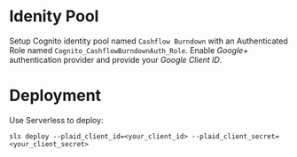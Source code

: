 # Idenity Pool
Setup Cognito identity pool named `Cashflow Burndown` with an Authenticated Role named `Cognito_CashflowBurndownAuth_Role`.  Enable *Google+* authentication provider and provide your *Google Client ID*.

# Deployment
Use Serverless to deploy:

```
sls deploy --plaid_client_id=<your_client_id> --plaid_client_secret=<your_client_secret>
```